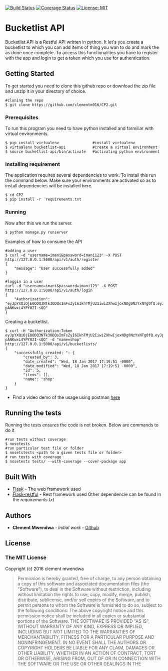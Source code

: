 [![Build Status](https://travis-ci.org/badges/badgerbadgerbadger.svg?branch=master)](https://travis-ci.org/badges/badgerbadgerbadger)
[![Coverage Status](https://coveralls.io/repos/github/clementm916/CP2/badge.svg?branch=develop)](https://coveralls.io/github/clementm916/CP2?branch=develop)
[![License: MIT](https://img.shields.io/badge/License-MIT-yellow.svg)](https://opensource.org/licenses/MIT)

# Bucketlist API

Bucketlist API is a Restful API written in python. It let's you create a bucketlist to which you can add items of thing you wan to do and mark the as done once complete. To access this functionalities you have to register with the app and login to get a token which you use for authentication. 

## Getting Started

To get started you need to clone this github repo or download the zip file and unzip it in your directory of choice.
```
#cloning the repo
$ git clone https://github.com/clementm916/CP2.git
```
### Prerequisites
To run this program you need to have python installed and farmiliar with virtual environments. 
```
$ pip install virtualenv               #install virtualenv
$ virtualenv bucketlist-api            #create a virtual environment    
$ source bucketlist-api/bin/activate   #activating python environment

```

### Installing requirement

The application requires several dependencies to work. To install this run the command below. Make sure your environments are activated so as to install dependencies will be installed here.

```
$ cd CP2
$ pip install -r  requirements.txt
```

### Running
Now after this we run the server.
```
$ python manage.py runserver
```

Examples of how to consume the API

```
#adding a user
$ curl -d "username=imani&password=imani123" -X POST  http://127.0.0.1:5000/api/v1/auth/register
{
    "message": "User successfully added"
}

#loggin in a user
curl -d "username=imani&password=imani123" -X POST  http://127.0.0.1:5000/api/v1/auth/login
{
    "Authorization": "eyJpYXQiOjE0ODQ3NTk3ODQsImFsZyI6IkhTMjU2IiwiZXhwIjoxNDg0NzYxNTg0fQ.eyJpZCI6M30.gFzqf3UhYc8C4ra1AbKsgDV5-pANKwxL4YPY02I-sQQ"
}

```

Creating a bucketlist.
```
$ curl -H "Authorization:Token eyJpYXQiOjE0ODQ3NTk3ODQsImFsZyI6IkhTMjU2IiwiZXhwIjoxNDg0NzYxNTg0fQ.eyJpZCI6M30.gFzqf3UhYc8C4ra1AbKsgDV5-pANKwxL4YPY02I-sQQ" -d "name=shop" http://127.0.0.1:5000/api/v1/bucketlists/
{
    "successfully created: ": {
        "created_by": 3,
        "date_created": "Wed, 18 Jan 2017 17:19:51 -0000",
        "date_modified": "Wed, 18 Jan 2017 17:19:51 -0000",
        "id": 5,
        "items": [],
        "name": "shop"
    }
}
```
* Find a video demo of the usage using postman [here](https://www.youtube.com/watch?v=c2Qpxx6_PS0&feature=youtu.be)

## Running the tests

Running the tests ensures the code is not broken. Below are commands to do it
```
#run tests without coverage
$ nosetests
#run particular test file or folder
$ nosetstests <path to a given tests file or folder>
# run tests with coverage
$ nosetests tests/ --with-coverage --cover-package app
```







## Built With

* [Flask](http://www.flask.pocoo.org/) - The web framework used
* [Flask-restful](https://github.com/flask-restful/) - Rest framework used
Other dependencie can be found in the *requirements.txt*
## Authors

* **Clement Mwendwa** - *Initial work* - [Github](https://github.com/clementm916)



## License
### The MIT License
Copyright (c) 2016 clement mwendwa

>Permission is hereby granted, free of charge, to any person obtaining a copy
>of this software and associated documentation files (the "Software"), to deal
>in the Software without restriction, including without limitation the rights
>to use, copy, modify, merge, publish, distribute, sublicense, and/or sell
>copies of the Software, and to permit persons to whom the Software is
>furnished to do so, subject to the following conditions:
>The above copyright notice and this permission notice shall be included in all
>copies or substantial portions of the Software.
>THE SOFTWARE IS PROVIDED "AS IS", WITHOUT WARRANTY OF ANY KIND, EXPRESS OR
>IMPLIED, INCLUDING BUT NOT LIMITED TO THE WARRANTIES OF MERCHANTABILITY,
>FITNESS FOR A PARTICULAR PURPOSE AND NONINFRINGEMENT. IN NO EVENT SHALL THE
>AUTHORS OR COPYRIGHT HOLDERS BE LIABLE FOR ANY CLAIM, DAMAGES OR OTHER
>LIABILITY, WHETHER IN AN ACTION OF CONTRACT, TORT OR OTHERWISE, ARISING FROM,
>OUT OF OR IN CONNECTION WITH THE SOFTWARE OR THE USE OR OTHER DEALINGS IN THE




